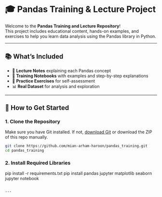 # 🎓 Pandas Training & Lecture Project

Welcome to the **Pandas Training and Lecture Repository**!  
This project includes educational content, hands-on examples, and exercises to help you learn data analysis using the Pandas library in Python.

---

## 📚 What’s Included

- 📖 **Lecture Notes** explaining each Pandas concept
- 🧪 **Training Notebooks** with examples and step-by-step explanations
- 📝 **Practice Exercises** for self-assessment
- 📊 **Real Dataset** for analysis and exploration

---

## 🚀 How to Get Started

### 1. Clone the Repository

Make sure you have Git installed. If not, [download Git](https://git-scm.com/downloads) or download the ZIP of this repo manually.

```bash
git clone https://github.com/mian-arham-haroon/pandas_training.git
cd pandas_training
```
### 2. Install Required Libraries
pip install -r requirements.txt
pip install pandas jupyter matplotlib seaborn
jupyter notebook
```

---


